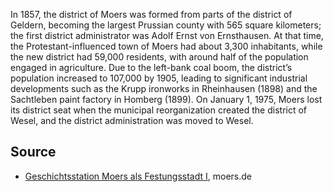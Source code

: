 In 1857, the district of Moers was formed from parts of the district of Geldern, becoming the largest Prussian county with 565 square kilometers; the first district administrator was Adolf Ernst von Ernsthausen. At that time, the Protestant-influenced town of Moers had about 3,300 inhabitants, while the new district had 59,000 residents, with around half of the population engaged in agriculture. Due to the left-bank coal boom, the district’s population increased to 107,000 by 1905, leading to significant industrial developments such as the Krupp ironworks in Rheinhausen (1898) and the Sachtleben paint factory in Homberg (1899). On January 1, 1975, Moers lost its district seat when the municipal reorganization created the district of Wesel, and the district administration was moved to Wesel.

Source
------

* [Geschichtsstation Moers als Festungsstadt I], moers.de

[Geschichtsstation Moers als Festungsstadt I]: https://www-moers-de.translate.goog/leben-moers/geschichtsstation/geschichtsstation-06-moers-als-festungsstadt-i?_x_tr_sl=de&_x_tr_tl=en
